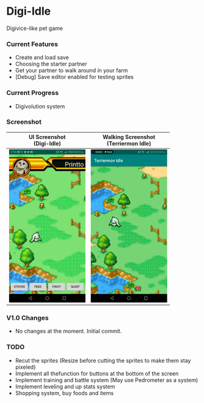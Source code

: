 # Digi-Idle
Digivice-like pet game

### Current Features
- Create and load save
- Choosing the starter partner
- Get your partner to walk around in your farm
- [Debug] Save editor enabled for testing sprites

### Current Progress
- Digivolution system

### Screenshot
UI Screenshot<br/>(Digi-Idle)             |  Walking Screenshot<br/>(Terriermon Idle)
:-------------------------:|:-------------------------:
<img text-align="center" src="https://github.com/printto/Digi_Idle/blob/master/screenshot1.jpg" alt="drawing" width="200" />  |  <img text-align="center" src="https://github.com/printto/Digi_Idle/blob/master/screenshot2.gif" alt="drawing" width="200" />

### V1.0 Changes
- No changes at the moment. Initial commit.

### TODO
- Recut the sprites (Resize before cutting the sprites to make them stay pixeled)
- Implement all thefunction for buttons at the bottom of the screen
- Implement training and battle system (May use Pedrometer as a system)
- Implement leveling and up stats system
- Shopping system, buy foods and items
